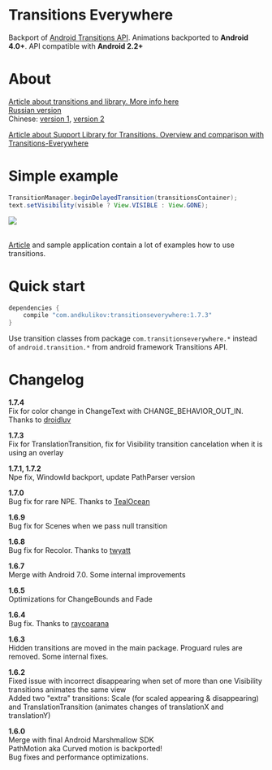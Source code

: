Transitions Everywhere
============
Backport of [Android Transitions API][1]. Animations backported to <b>Android 4.0+</b>. API compatible with <b>Android 2.2+</b>

About
============
[Article about transitions and library. More info here][2]<br>
[Russian version][3]<br>
Chinese: [version 1][5], [version 2][6]<br>

[Article about Support Library for Transitions. Overview and comparison with Transitions-Everywhere][7]

Simple example
============
```java
TransitionManager.beginDelayedTransition(transitionsContainer);
text.setVisibility(visible ? View.VISIBLE : View.GONE);      
```
<img src="https://habrastorage.org/files/c51/b1e/b26/c51b1eb26fb941698ad5a1368d06603b.gif"/>

<br>[Article][2] and sample application contain a lot of examples how to use transitions.

Quick start
============
```groovy
dependencies {
    compile "com.andkulikov:transitionseverywhere:1.7.3"
}
```
Use transition classes from package `com.transitionseverywhere.*` instead of `android.transition.*` from android framework Transitions API.<br>

Changelog
============
<b>1.7.4</b><br>
Fix for color change in ChangeText with CHANGE_BEHAVIOR_OUT_IN. Thanks to [droidluv][10]

<b>1.7.3</b><br>
Fix for TranslationTransition, fix for Visibility transition cancelation when it is using an overlay 

<b>1.7.1, 1.7.2</b><br>
Npe fix, WindowId backport, update PathParser version

<b>1.7.0</b><br>
Bug fix for rare NPE. Thanks to [TealOcean][9]

<b>1.6.9</b><br>
Bug fix for Scenes when we pass null transition

<b>1.6.8</b><br>
Bug fix for Recolor. Thanks to [twyatt][8]

<b>1.6.7</b><br>
Merge with Android 7.0. Some internal improvements

<b>1.6.5</b><br>
Optimizations for ChangeBounds and Fade

<b>1.6.4</b><br>
Bug fix. Thanks to [raycoarana][4]

<b>1.6.3</b><br>
Hidden transitions are moved in the main package. Proguard rules are removed. Some internal fixes.

<b>1.6.2</b><br>
Fixed issue with incorrect disappearing when set of more than one Visibility transitions animates the same view
<br>Added two "extra" transitions: Scale (for scaled appearing & disappearing) and TranslationTransition (animates changes of translationX and translationY)

<b>1.6.0</b><br>
Merge with final Android Marshmallow SDK<br>
PathMotion aka Curved motion is backported!<br>
Bug fixes and performance optimizations.

[1]: http://developer.android.com/reference/android/transition/package-summary.html
[2]: https://medium.com/@andkulikov/animate-all-the-things-transitions-in-android-914af5477d50
[3]: http://habrahabr.ru/post/243363/
[4]: https://github.com/raycoarana
[5]: https://yanlu.me/animate-all-the-things-transitions-in-android/
[6]: http://www.jianshu.com/p/98f2ec280945
[7]: https://medium.com/@andkulikov/support-library-for-transitions-overview-and-comparison-c41be713cf8c
[8]: https://github.com/twyatt
[9]: https://github.com/TealOcean
[10]: https://github.com/droidluv
